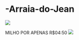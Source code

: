 # -Arraia-do-Jean
![](https://img.freepik.com/vetores-gratis/festa-junina-fundo-com-espigas_23-2147624989.jpg?w=826&t=st=1687522007~exp=1687522607~hmac=d63635b4b637f088c010bc694f8cd632250527a2303ea1caa539c7b883de74da)


MILHO POR APENAS R$04:50 ![](https://img.freepik.com/fotos-gratis/espigas-de-milho-grelhadas-no-fundo-de-madeira_1150-9504.jpg?w=1380&t=st=1687522122~exp=1687522722~hmac=fb7508c27421953fc30dfc1bde054968ab6291135f8ce64444859e523b823640)

